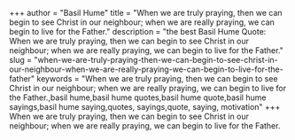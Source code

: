 +++
author = "Basil Hume"
title = "When we are truly praying, then we can begin to see Christ in our neighbour; when we are really praying, we can begin to live for the Father."
description = "the best Basil Hume Quote: When we are truly praying, then we can begin to see Christ in our neighbour; when we are really praying, we can begin to live for the Father."
slug = "when-we-are-truly-praying-then-we-can-begin-to-see-christ-in-our-neighbour-when-we-are-really-praying-we-can-begin-to-live-for-the-father"
keywords = "When we are truly praying, then we can begin to see Christ in our neighbour; when we are really praying, we can begin to live for the Father.,basil hume,basil hume quotes,basil hume quote,basil hume sayings,basil hume saying,quotes, sayings,quote, saying, motivation"
+++
When we are truly praying, then we can begin to see Christ in our neighbour; when we are really praying, we can begin to live for the Father.
